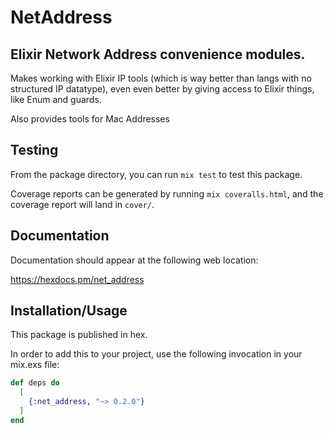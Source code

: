 # NetAddress

## Elixir Network Address convenience modules.

Makes working with Elixir IP tools (which is way better than langs with no
structured IP datatype), even even better by giving access to Elixir things,
like Enum and guards.

Also provides tools for Mac Addresses

## Testing

From the package directory, you can run `mix test` to test this package.

Coverage reports can be generated by running `mix coveralls.html`, and the
coverage report will land in `cover/`.

## Documentation

Documentation should appear at the following web location:

https://hexdocs.pm/net_address


## Installation/Usage

This package is published in hex.

In order to add this to your project, use the following invocation in your
mix.exs file:

```elixir
def deps do
  [
    {:net_address, "~> 0.2.0"}
  ]
end
```
